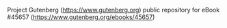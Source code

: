 Project Gutenberg (https://www.gutenberg.org) public repository for eBook #45657 (https://www.gutenberg.org/ebooks/45657)
